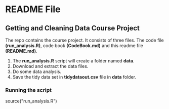 # README File

## Getting and Cleaning Data Course Project

The repo contains the course project. It consists of three files. The code file **(run_analysis.R)**, code book **(CodeBook.md)** and this readme file **(README.md)**.

1. The **run_analysis.R** script will create a folder named **data**.
2. Download and extract the data files.
3. Do some data analysis.
4. Save the tidy data set in **tidydataout.csv** file in **data** folder.

### Running the script

source("run_analysis.R")